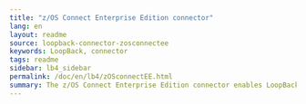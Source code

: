 ```yaml
---
title: "z/OS Connect Enterprise Edition connector"
lang: en
layout: readme
source: loopback-connector-zosconnectee
keywords: LoopBack, connector
tags: readme
sidebar: lb4_sidebar
permalink: /doc/en/lb4/zOSconnectEE.html
summary: The z/OS Connect Enterprise Edition connector enables LoopBack applications to connect to z/OS Connect Enterprise Edition data sources.
---
```

